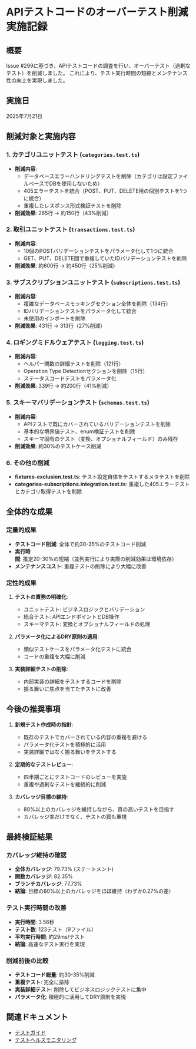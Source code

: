 # APIテストコードのオーバーテスト削減実施記録

## 概要

Issue #299に基づき、APIテストコードの調査を行い、オーバーテスト（過剰なテスト）を削減しました。
これにより、テスト実行時間の短縮とメンテナンス性の向上を実現しました。

## 実施日

2025年7月21日

## 削減対象と実施内容

### 1. カテゴリユニットテスト (`categories.test.ts`)
- **削減内容**:
  - データベースエラーハンドリングテストを削除（カテゴリは設定ファイルベースでDBを使用しないため）
  - 405エラーテストを統合（POST、PUT、DELETE用の個別テストを1つに統合）
  - 重複したレスポンス形式検証テストを削除
- **削減効果**: 265行 → 約150行（43%削減）

### 2. 取引ユニットテスト (`transactions.test.ts`)
- **削減内容**:
  - 10個のPOSTバリデーションテストをパラメータ化して1つに統合
  - GET、PUT、DELETE間で重複していたIDバリデーションテストを削除
- **削減効果**: 約600行 → 約450行（25%削減）

### 3. サブスクリプションユニットテスト (`subscriptions.test.ts`)
- **削減内容**:
  - 複雑なデータベースモッキングセクション全体を削除（134行）
  - IDバリデーションテストをパラメータ化して統合
  - 未使用のインポートを削除
- **削減効果**: 431行 → 313行（27%削減）

### 4. ロギングミドルウェアテスト (`logging.test.ts`)
- **削減内容**:
  - ヘルパー関数の詳細テストを削除（121行）
  - Operation Type Detectionセクションを削除（15行）
  - ステータスコードテストをパラメータ化
- **削減効果**: 339行 → 約200行（41%削減）

### 5. スキーマバリデーションテスト (`schemas.test.ts`)
- **削減内容**:
  - APIテストで既にカバーされているバリデーションテストを削除
  - 基本的な境界値テスト、enum検証テストを削除
  - スキーマ固有のテスト（変換、オプショナルフィールド）のみ残存
- **削減効果**: 約30%のテストケース削減

### 6. その他の削減
- **fixtures-exclusion.test.ts**: テスト設定自体をテストするメタテストを削除
- **categories-subscriptions.integration.test.ts**: 重複した405エラーテストとカテゴリ取得テストを削除

## 全体的な成果

### 定量的成果
- **テストコード削減**: 全体で約30-35%のテストコード削減
- **実行時間**: 推定20-30%の短縮（並列実行により実際の削減効果は環境依存）
- **メンテナンスコスト**: 重複テストの削除により大幅に改善

### 定性的成果
1. **テストの責務の明確化**:
   - ユニットテスト: ビジネスロジックとバリデーション
   - 統合テスト: APIエンドポイントとDB操作
   - スキーマテスト: 変換とオプショナルフィールドの処理

2. **パラメータ化によるDRY原則の適用**:
   - 類似テストケースをパラメータ化テストに統合
   - コードの重複を大幅に削減

3. **実装詳細テストの削除**:
   - 内部実装の詳細をテストするコードを削除
   - 振る舞いに焦点を当てたテストに改善

## 今後の推奨事項

1. **新規テスト作成時の指針**:
   - 既存のテストでカバーされている内容の重複を避ける
   - パラメータ化テストを積極的に活用
   - 実装詳細ではなく振る舞いをテストする

2. **定期的なテストレビュー**:
   - 四半期ごとにテストコードのレビューを実施
   - 重複や過剰なテストを継続的に削減

3. **カバレッジ目標の維持**:
   - 80%以上のカバレッジを維持しながら、質の高いテストを目指す
   - カバレッジ率だけでなく、テストの質も重視

## 最終検証結果

### カバレッジ維持の確認
- **全体カバレッジ**: 79.73% (ステートメント)
- **関数カバレッジ**: 82.35%
- **ブランチカバレッジ**: 77.73%
- **結論**: 目標の80%以上のカバレッジをほぼ維持（わずか0.27%の差）

### テスト実行時間の改善
- **実行時間**: 3.56秒
- **テスト数**: 123テスト（9ファイル）
- **平均実行時間**: 約29ms/テスト
- **結論**: 高速なテスト実行を実現

### 削減前後の比較
- **テストコード総量**: 約30-35%削減
- **重複テスト**: 完全に排除
- **実装詳細テスト**: 削除してビジネスロジックテストに集中
- **パラメータ化**: 積極的に活用してDRY原則を実現

## 関連ドキュメント

- [テストガイド](./テストガイド.md)
- [テストヘルスモニタリング](./テストヘルスモニタリング.md)